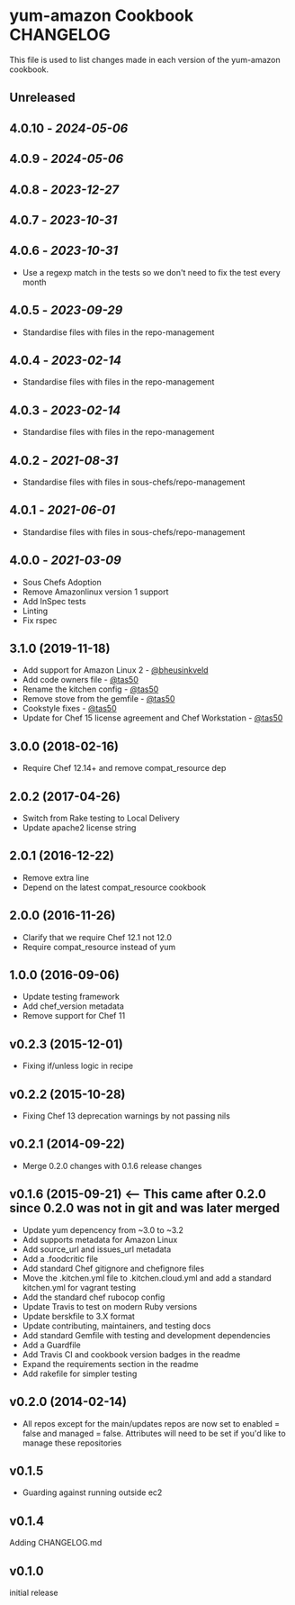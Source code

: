 # yum-amazon Cookbook CHANGELOG

This file is used to list changes made in each version of the yum-amazon cookbook.

## Unreleased

## 4.0.10 - *2024-05-06*

## 4.0.9 - *2024-05-06*

## 4.0.8 - *2023-12-27*

## 4.0.7 - *2023-10-31*

## 4.0.6 - *2023-10-31*

- Use a regexp match in the tests so we don't need to fix the test every month

## 4.0.5 - *2023-09-29*

- Standardise files with files in the repo-management

## 4.0.4 - *2023-02-14*

- Standardise files with files in the repo-management

## 4.0.3 - *2023-02-14*

- Standardise files with files in the repo-management

## 4.0.2 - *2021-08-31*

- Standardise files with files in sous-chefs/repo-management

## 4.0.1 - *2021-06-01*

- Standardise files with files in sous-chefs/repo-management

## 4.0.0 - *2021-03-09*

- Sous Chefs Adoption
- Remove Amazonlinux version 1 support
- Add InSpec tests
- Linting
- Fix rspec

## 3.1.0 (2019-11-18)

- Add support for Amazon Linux 2 - [@bheusinkveld](https://github.com/bheusinkveld)
- Add code owners file - [@tas50](https://github.com/tas50)
- Rename the kitchen config - [@tas50](https://github.com/tas50)
- Remove stove from the gemfile - [@tas50](https://github.com/tas50)
- Cookstyle fixes - [@tas50](https://github.com/tas50)
- Update for Chef 15 license agreement and Chef Workstation - [@tas50](https://github.com/tas50)

## 3.0.0 (2018-02-16)

- Require Chef 12.14+ and remove compat_resource dep

## 2.0.2 (2017-04-26)

- Switch from Rake testing to Local Delivery
- Update apache2 license string

## 2.0.1 (2016-12-22)

- Remove extra line
- Depend on the latest compat_resource cookbook

## 2.0.0 (2016-11-26)

- Clarify that we require Chef 12.1 not 12.0
- Require compat_resource instead of yum

## 1.0.0 (2016-09-06)

- Update testing framework
- Add chef_version metadata
- Remove support for Chef 11

## v0.2.3 (2015-12-01)

- Fixing if/unless logic in recipe

## v0.2.2 (2015-10-28)

- Fixing Chef 13 deprecation warnings by not passing nils

## v0.2.1 (2014-09-22)

- Merge 0.2.0 changes with 0.1.6 release changes

## v0.1.6 (2015-09-21) <-- This came after 0.2.0 since 0.2.0 was not in git and was later merged

- Update yum depencency from ~3.0 to ~3.2
- Add supports metadata for Amazon Linux
- Add source_url and issues_url metadata
- Add a .foodcritic file
- Add standard Chef gitignore and chefignore files
- Move the .kitchen.yml file to .kitchen.cloud.yml and add a standard kitchen.yml for vagrant testing
- Add the standard chef rubocop config
- Update Travis to test on modern Ruby versions
- Update berskfile to 3.X format
- Update contributing, maintainers, and testing docs
- Add standard Gemfile with testing and development dependencies
- Add a Guardfile
- Add Travis CI and cookbook version badges in the readme
- Expand the requirements section in the readme
- Add rakefile for simpler testing

## v0.2.0 (2014-02-14)

- All repos except for the main/updates repos are now set to enabled = false and managed = false. Attributes will need to be set if you'd like to manage these repositories

## v0.1.5

- Guarding against running outside ec2

## v0.1.4

Adding CHANGELOG.md

## v0.1.0

initial release
